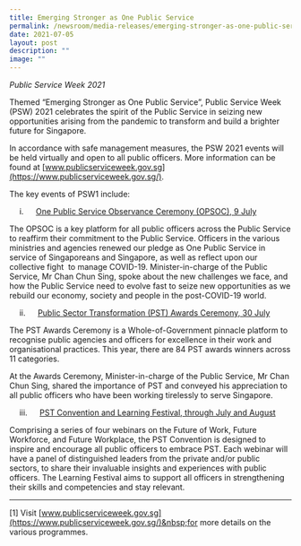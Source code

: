 ```yaml
---
title: Emerging Stronger as One Public Service
permalink: /newsroom/media-releases/emerging-stronger-as-one-public-service/
date: 2021-07-05
layout: post
description: ""
image: ""
---
```

_Public Service Week 2021_

Themed “Emerging Stronger as One Public Service”, Public Service Week (PSW) 2021 celebrates the spirit of the Public Service in seizing new opportunities arising from the pandemic to transform and build a brighter future for Singapore.&nbsp;  
  
In accordance with safe management measures, the PSW 2021 events will be held virtually and open to all public officers. More information can be found at&nbsp;[www.publicserviceweek.gov.sg](https://www.publicserviceweek.gov.sg/).

The key events of PSW1&nbsp;include:

  i.   <u>One Public Service Observance Ceremony (OPSOC), 9 July</u>

The OPSOC is a key platform for all public officers across the Public Service to reaffirm their commitment to the Public Service. Officers in the various ministries and agencies renewed our pledge as One Public Service in service of Singaporeans and Singapore, as well as reflect upon our collective fight&nbsp; to manage COVID-19. Minister-in-charge of the Public Service, Mr Chan Chun Sing, spoke about the new challenges we face, and how the Public Service need to evolve fast to seize new opportunities as we rebuild our economy, society and people in the post-COVID-19 world.&nbsp;

   ii.   <u>Public Sector Transformation (PST) Awards Ceremony, 30 July</u>

The PST Awards Ceremony is a Whole-of-Government pinnacle platform to recognise public agencies and officers for excellence in their work and organisational practices. This year, there are 84 PST awards winners across 11 categories.&nbsp;  
  
At the Awards Ceremony, Minister-in-charge of the Public Service, Mr Chan Chun Sing, shared the importance of PST and conveyed his appreciation to all public officers who have been working tirelessly to serve Singapore.&nbsp;

  iii.   <u>PST Convention and Learning Festival, through July and August</u>

Comprising a series of four webinars on the Future of Work, Future Workforce, and Future Workplace, the PST Convention is designed to inspire and encourage all public officers to embrace PST. Each webinar will have a panel of distinguished leaders from the private and/or public sectors, to share their invaluable insights and experiences with public officers. The Learning Festival aims to support all officers in strengthening their skills and competencies and stay relevant.

* * *

\[1\]&nbsp;Visit&nbsp;[www.publicserviceweek.gov.sg](https://www.publicserviceweek.gov.sg/)&nbsp;for more details on the various programmes.